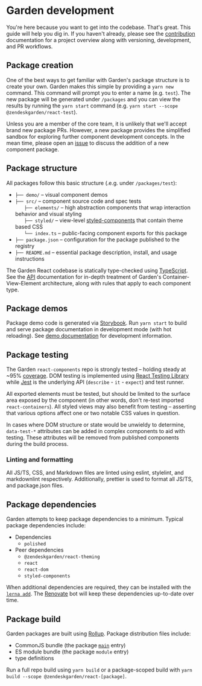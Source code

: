 # Garden development

You're here because you want to get into the codebase. That's great. This
guide will help you dig in. If you haven't already, please see the
[contribution](/.github/CONTRIBUTING.md) documentation for a project overview
along with versioning, development, and PR workflows.

## Package creation

One of the best ways to get familiar with Garden's package structure is to
create your own. Garden makes this simple by providing a `yarn new` command.
This command will prompt you to enter a name (e.g. `test`). The new package
will be generated under `/packages` and you can view the results by running
the `yarn start` command (e.g. `yarn start --scope @zendeskgarden/react-test`).

Unless you are a member of the core team, it is unlikely that we'll accept
brand new package PRs. However, a new package provides the simplified sandbox
for exploring further component development concepts. In the mean time,
please open an [issue](https://github.com/zendeskgarden/react-components/issues/new)
to discuss the addition of a new component package.

## Package structure

All packages follow this basic structure (.e.g. under `/packages/test`):

<!-- markdownlint-disable -->

- `├── demo/` – visual component demos
- `├── src/` – component source code and spec tests<br>
  &nbsp;&nbsp;&nbsp;&nbsp;&nbsp;&nbsp;`├── elements/` – high abstraction components that wrap interaction behavior and visual styling<br>
  &nbsp;&nbsp;&nbsp;&nbsp;&nbsp;&nbsp;`├── styled/` – view-level [styled-components](https://styled-components.com/) that contain theme based CSS<br>
  &nbsp;&nbsp;&nbsp;&nbsp;&nbsp;&nbsp;`└── index.ts` – public-facing component exports for this package
- `├── package.json` – configuration for the package published to the registry
- `├── README.md` – essential package description, install, and usage instructions

<!-- markdownlint-enable -->

The Garden React codebase is statically type-checked using
[TypeScript](https://www.typescriptlang.org/). See the [API](api.md)
documentation for in-depth treatment of Garden's Container-View-Element
architecture, along with rules that apply to each component type.

## Package demos

Package demo code is generated via [Storybook](https://storybook.js.org/). Run
`yarn start` to build and serve package documentation in development mode (with
hot reloading). See [demo documentation](/docs/demo.md) for development
information.

## Package testing

The Garden `react-components` repo is strongly tested – holding steady at
~95% [coverage](https://coveralls.io/github/zendeskgarden/react-components).
DOM testing is implemented using [React Testing
Library](https://testing-library.com/react) while [Jest](https://jestjs.io/)
is the underlying API (`describe` - `it` - `expect`) and test runner.

All exported elements must be tested, but should be limited to the surface
area exposed by the component (in other words, don't re-test imported
`react-containers`). All styled views may also benefit from testing –
asserting that various options affect one or two notable CSS values in
question.

In cases where DOM structure or state would be unwieldy to determine,
`data-test-*` attributes can be added in complex components to aid with
testing. These attributes will be removed from published components during
the build process.

### Linting and formatting

All JS/TS, CSS, and Markdown files are linted using eslint, stylelint, and
markdownlint respectively. Additionally, prettier is used to format all
JS/TS, and package.json files.

## Package dependencies

Garden attempts to keep package dependencies to a minimum. Typical package
dependencies include:

- Dependencies
  - `polished`
- Peer dependencies
  - `@zendeskgarden/react-theming`
  - `react`
  - `react-dom`
  - `styled-components`

When additional dependencies are required, they can be installed with the
[`lerna add`](https://github.com/lerna/lerna/tree/main/commands/add#readme).
The [Renovate](https://renovatebot.com) bot will keep these dependencies
up-to-date over time.

## Package build

Garden packages are built using [Rollup](https://rollupjs.org/). Package distribution files include:

- CommonJS bundle (the package [`main`](https://docs.npmjs.com/files/package.json#main) entry)
- ES module bundle (the package `module` entry)
- type definitions

Run a full repo build using `yarn build` or a package-scoped build with `yarn build --scope @zendeskgarden/react-[package]`.
